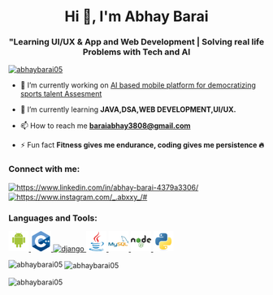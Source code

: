 <h1 align="center">Hi 👋, I'm Abhay Barai</h1>
<h3 align="center">"Learning UI/UX & App and Web Development | Solving real life Problems with Tech and AI</h3>

<p align="left"> <a href="https://github.com/ryo-ma/github-profile-trophy"><img src="https://github-profile-trophy.vercel.app/?username=abhaybarai05" alt="abhaybarai05" /></a> </p>

- 🔭 I’m currently working on [AI based mobile platform for democratizing sports talent Assesment](https://g.co/gemini/share/55aa7c16cf55)

- 🌱 I’m currently learning **JAVA,DSA,WEB DEVELOPMENT,UI/UX.**

- 📫 How to reach me **baraiabhay3808@gmail.com**

- ⚡ Fun fact **Fitness gives me endurance, coding gives me persistence 🔥**

<h3 align="left">Connect with me:</h3>
<p align="left">
<a href="https://linkedin.com/in/https://www.linkedin.com/in/abhay-barai-4379a3306/" target="blank"><img align="center" src="https://raw.githubusercontent.com/rahuldkjain/github-profile-readme-generator/master/src/images/icons/Social/linked-in-alt.svg" alt="https://www.linkedin.com/in/abhay-barai-4379a3306/" height="30" width="40" /></a>
<a href="https://instagram.com/https://www.instagram.com/_.abxxy_/#" target="blank"><img align="center" src="https://raw.githubusercontent.com/rahuldkjain/github-profile-readme-generator/master/src/images/icons/Social/instagram.svg" alt="https://www.instagram.com/_.abxxy_/#" height="30" width="40" /></a>
</p>

<h3 align="left">Languages and Tools:</h3>
<p align="left"> <a href="https://developer.android.com" target="_blank" rel="noreferrer"> <img src="https://raw.githubusercontent.com/devicons/devicon/master/icons/android/android-original-wordmark.svg" alt="android" width="40" height="40"/> </a> <a href="https://www.w3schools.com/cpp/" target="_blank" rel="noreferrer"> <img src="https://raw.githubusercontent.com/devicons/devicon/master/icons/cplusplus/cplusplus-original.svg" alt="cplusplus" width="40" height="40"/> </a> <a href="https://www.djangoproject.com/" target="_blank" rel="noreferrer"> <img src="https://cdn.worldvectorlogo.com/logos/django.svg" alt="django" width="40" height="40"/> </a> <a href="https://www.java.com" target="_blank" rel="noreferrer"> <img src="https://raw.githubusercontent.com/devicons/devicon/master/icons/java/java-original.svg" alt="java" width="40" height="40"/> </a> <a href="https://www.mysql.com/" target="_blank" rel="noreferrer"> <img src="https://raw.githubusercontent.com/devicons/devicon/master/icons/mysql/mysql-original-wordmark.svg" alt="mysql" width="40" height="40"/> </a> <a href="https://nodejs.org" target="_blank" rel="noreferrer"> <img src="https://raw.githubusercontent.com/devicons/devicon/master/icons/nodejs/nodejs-original-wordmark.svg" alt="nodejs" width="40" height="40"/> </a> <a href="https://www.python.org" target="_blank" rel="noreferrer"> <img src="https://raw.githubusercontent.com/devicons/devicon/master/icons/python/python-original.svg" alt="python" width="40" height="40"/> </a> </p>

<p><img align="left" src="https://github-readme-stats.vercel.app/api/top-langs?username=abhaybarai05&show_icons=true&locale=en&layout=compact" alt="abhaybarai05" /></p>

<p>&nbsp;<img align="center" src="https://github-readme-stats.vercel.app/api?username=abhaybarai05&show_icons=true&locale=en" alt="abhaybarai05" /></p>

<p><img align="center" src="https://github-readme-streak-stats.herokuapp.com/?user=abhaybarai05&" alt="abhaybarai05" /></p>

